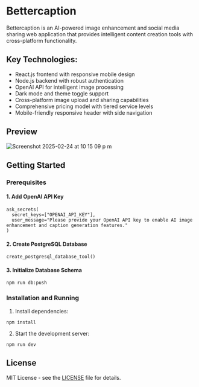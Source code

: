 # Bettercaption

Bettercaption is an AI-powered image enhancement and social media sharing web application that provides intelligent content creation tools with cross-platform functionality.

## Key Technologies:
- React.js frontend with responsive mobile design
- Node.js backend with robust authentication
- OpenAI API for intelligent image processing
- Dark mode and theme toggle support
- Cross-platform image upload and sharing capabilities
- Comprehensive pricing model with tiered service levels
- Mobile-friendly responsive header with side navigation

## Preview

![Screenshot 2025-02-24 at 10 15 09 p m](https://github.com/user-attachments/assets/9adf7237-652f-4b0b-8be4-23bb4cb245d5)

## Getting Started

### Prerequisites

#### 1. Add OpenAI API Key
```
ask_secrets(
  secret_keys=["OPENAI_API_KEY"],
  user_message="Please provide your OpenAI API key to enable AI image enhancement and caption generation features."
)
```

#### 2. Create PostgreSQL Database
```
create_postgresql_database_tool()
```

#### 3. Initialize Database Schema
```
npm run db:push
```

### Installation and Running

1. Install dependencies:
```
npm install
```

2. Start the development server:
```
npm run dev
```

## License

MIT License - see the [LICENSE](LICENSE) file for details.